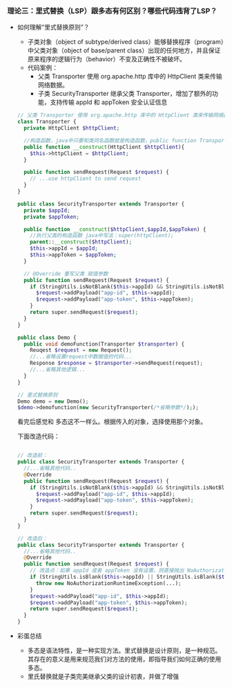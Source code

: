 ### 理论三：里式替换（LSP）跟多态有何区别？哪些代码违背了LSP？

- 如何理解“里式替换原则”？

  - 子类对象（object of subtype/derived class）能够替换程序（program）中父类对象（object of base/parent class）出现的任何地方，并且保证原来程序的逻辑行为（behavior）不变及正确性不被破坏。
  - 代码案例：
    - 父类 Transporter 使用 org.apache.http 库中的 HttpClient 类来传输网络数据。
    - 子类 SecurityTransporter 继承父类 Transporter，增加了额外的功能，支持传输 appId 和 appToken 安全认证信息

  ```php
  // 父类 Transporter 使用 org.apache.http 库中的 HttpClient 类来传输网络数据。
  class Transporter {
    private HttpClient $httpClient;
  
    //构造函数，java中只要和类同名函数就是构造函数，public function Transporter();
    public function __construct(HttpClient $httpClient){
      $this->httpClient = $httpClient;
    }
  
    public function sendRequest(Request $request) {
      // ...use httpClient to send request
    }
  }
  
  public class SecurityTransporter extends Transporter {
    private $appId;
    private $appToken;
  
    public function __construct($httpClient,$appId,$appToken) {
      //执行父类的构造函数 java中写法：super(httpClient);
      parent::__construct($httpClient);
      $this->appId = $appId;
      $this->appToken = $appToken;
    }
  
    // @Override 重写父类 赋值参数
    public function sendRequest(Request $request) {
      if (StringUtils.isNotBlank($this->appId) && StringUtils.isNotBlank($this->appTokenn)) {
        $request->addPayload("app-id", $this->appId);
        $request->addPayload("app-token", $this->appToken);
      }
      return super.sendRequest($request);
    }
  }
  
  public class Demo {    
    public void demoFunction(Transporter $transporter) {    
      Reuqest $request = new Request();
      //...省略设置request中数据值的代码...
      Response $response = $transporter->sendRequest(request);
      //...省略其他逻辑...
    }
  }
  
  // 里式替换原则
  Demo demo = new Demo();
  $demo->demofunction(new SecurityTransporter(/*省略参数*/););
  ```
  看完后感觉和 多态这不一样么。根据传入的对象，选择使用那个对象。

  下面改造代码：

  ```php
  
  // 改造前：
  public class SecurityTransporter extends Transporter {
    //...省略其他代码..
    @Override
    public function sendRequest(Request $request) {
      if (StringUtils.isNotBlank($this->appId) && StringUtils.isNotBlank($this->appTokenn)) {
        $request->addPayload("app-id", $this->appId);
        $request->addPayload("app-token", $this->appToken);
      }
      return super.sendRequest($request);
    }
  }
  
  // 改造后：
  public class SecurityTransporter extends Transporter {
    //...省略其他代码..
    @Override
    public function sendRequest(Request $request) {
      // 改造点：如果 appId 或者 appToken 没有设置，则直接抛出 NoAuthorizationRuntimeException 未授权异常
      if (StringUtils.isBlank($this->appId) || StringUtils.isBlank($this->appTokenn)) {
        throw new NoAuthorizationRuntimeException(...);
      }
      $request->addPayload("app-id", $this->appId);
      $request->addPayload("app-token", $this->appToken);
      return super.sendRequest($request);
    }
  }
  ```

- 彩蛋总结
  - 多态是语法特性，是一种实现方法。里式替换是设计原则，是一种规范。其存在的意义是用来规范我们对方法的使用，即指导我们如何正确的使用多态。
  - 里氏替换就是子类完美继承父类的设计初衷，并做了增强